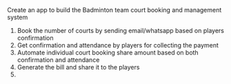 Create an app to build the Badminton team court booking and management system
1. Book the number of courts by sending email/whatsapp based on players confirmation 
2. Get confirmation and attendance by players for collecting the payment
3. Automate individual court booking share amount based on both confirmation and attendance
4. Generate the bill and share it to the players
5. 
